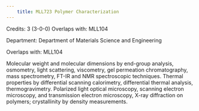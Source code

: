 ```yaml
---
    title: MLL723 Polymer Characterization
---
```

Credits: 3 (3-0-0) Overlaps with: MLL104

Department: Department of Materials Science and Engineering

Overlaps with: MLL104

Molecular weight and molecular dimensions by end-group analysis, osmometry, light scattering, viscometry, gel permeation chromatography, mass spectrometry, FT-IR and NMR spectroscopic techniques. Thermal properties by differential scanning calorimetry, differential thermal analysis, thermogravimetry. Polarized light optical microscopy, scanning electron microscopy, and transmission electron microscopy, X-ray diffraction on polymers; crystallinity by density measurements.
